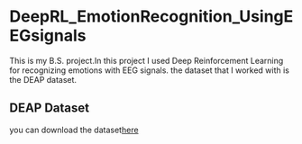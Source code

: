 # DeepRL_EmotionRecognition_UsingEEGsignals
 
 This is my B.S. project.In this project I used Deep Reinforcement Learning for recognizing emotions with EEG signals.
 the dataset that I worked with is the DEAP dataset.
 
## DEAP Dataset
you can download the dataset[here](http://www.eecs.qmul.ac.uk/mmv/datasets/deap/index.html)